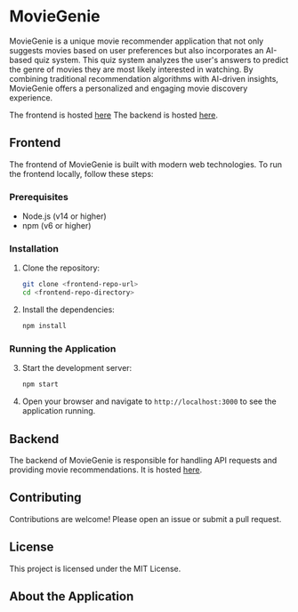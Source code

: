 # MovieGenie

MovieGenie is a unique movie recommender application that not only suggests movies based on user preferences but also incorporates an AI-based quiz system. This quiz system analyzes the user's answers to predict the genre of movies they are most likely interested in watching. By combining traditional recommendation algorithms with AI-driven insights, MovieGenie offers a personalized and engaging movie discovery experience.

The frontend is hosted [here](https://moviegenie-client.onrender.com/)
The backend is hosted [here](https://movie-recommendation-backend-2opk.onrender.com/).

## Frontend

The frontend of MovieGenie is built with modern web technologies. To run the frontend locally, follow these steps:

### Prerequisites

- Node.js (v14 or higher)
- npm (v6 or higher)

### Installation

1. Clone the repository:

   ```sh
   git clone <frontend-repo-url>
   cd <frontend-repo-directory>
   ```

2. Install the dependencies:
   ```sh
   npm install
   ```

### Running the Application

3. Start the development server:

   ```sh
   npm start
   ```

4. Open your browser and navigate to `http://localhost:3000` to see the application running.

## Backend

The backend of MovieGenie is responsible for handling API requests and providing movie recommendations. It is hosted [here](https://movie-recommendation-backend-2opk.onrender.com/).

## Contributing

Contributions are welcome! Please open an issue or submit a pull request.

## License

This project is licensed under the MIT License.

## About the Application
